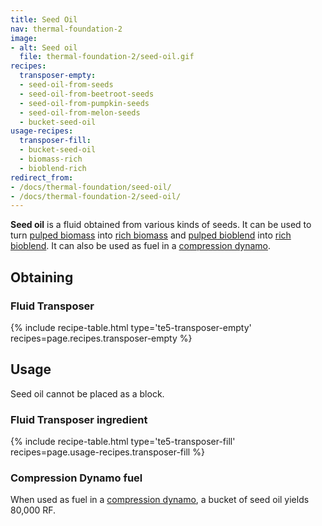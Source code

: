 ```yaml
---
title: Seed Oil
nav: thermal-foundation-2
image:
- alt: Seed oil
  file: thermal-foundation-2/seed-oil.gif
recipes:
  transposer-empty:
  - seed-oil-from-seeds
  - seed-oil-from-beetroot-seeds
  - seed-oil-from-pumpkin-seeds
  - seed-oil-from-melon-seeds
  - bucket-seed-oil
usage-recipes:
  transposer-fill:
  - bucket-seed-oil
  - biomass-rich
  - bioblend-rich
redirect_from:
- /docs/thermal-foundation/seed-oil/
- /docs/thermal-foundation-2/seed-oil/
---
```


**Seed oil** is a fluid obtained from various kinds of seeds. It can be used to
turn [pulped biomass](/docs/1.12/thermal-foundation-2/pulped-biomass/) into [rich
biomass](/docs/1.12/thermal-foundation-2/rich-biomass/) and [pulped
bioblend](/docs/1.12/thermal-foundation-2/pulped-bioblend/) into [rich
bioblend](/docs/1.12/thermal-foundation-2/rich-bioblend/). It can also be used as fuel
in a [compression dynamo](/docs/1.12/thermal-expansion-5/compression-dynamo/).


Obtaining
---------

### Fluid Transposer
{% include recipe-table.html type='te5-transposer-empty' recipes=page.recipes.transposer-empty %}


Usage
-----

Seed oil cannot be placed as a block.

### Fluid Transposer ingredient
{% include recipe-table.html type='te5-transposer-fill' recipes=page.usage-recipes.transposer-fill %}

### Compression Dynamo fuel
When used as fuel in a [compression
dynamo](/docs/1.12/thermal-expansion-5/compression-dynamo/), a bucket of seed oil
yields 80,000 RF.
